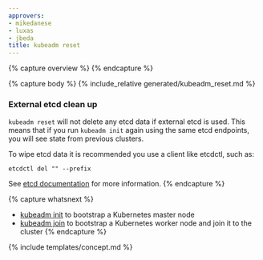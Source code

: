```yaml
---
approvers:
- mikedanese
- luxas
- jbeda
title: kubeadm reset 
---
```

{% capture overview %}
{% endcapture %}

{% capture body %}
{% include_relative generated/kubeadm_reset.md %}

### External etcd clean up
`kubeadm reset` will not delete any etcd data if external etcd is used. This means that if you run `kubeadm init` again using the same etcd endpoints, you will see state from previous clusters. 

To wipe etcd data it is recommended you use a client like etcdctl, such as:

```
etcdctl del "" --prefix
```

See [etcd documentation](https://github.com/coreos/etcd/tree/master/etcdctl) for more information.
{% endcapture %}

{% capture whatsnext %}
* [kubeadm init](kubeadm-init.md) to bootstrap a Kubernetes master node
* [kubeadm join](kubeadm-join.md) to bootstrap a Kubernetes worker node and join it to the cluster
{% endcapture %}

{% include templates/concept.md %}